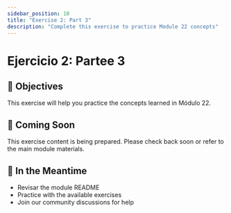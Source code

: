 ```yaml
---
sidebar_position: 10
title: "Exercise 2: Part 3"
description: "Complete this exercise to practice Module 22 concepts"
---
```


# Ejercicio 2: Partee 3

## 🎯 Objectives

This exercise will help you practice the concepts learned in Módulo 22.

## 📝 Coming Soon

This exercise content is being prepared. Please check back soon or refer to the main module materials.

## 🚀 In the Meantime

- Revisar the module README
- Practice with the available exercises
- Join our community discussions for help
